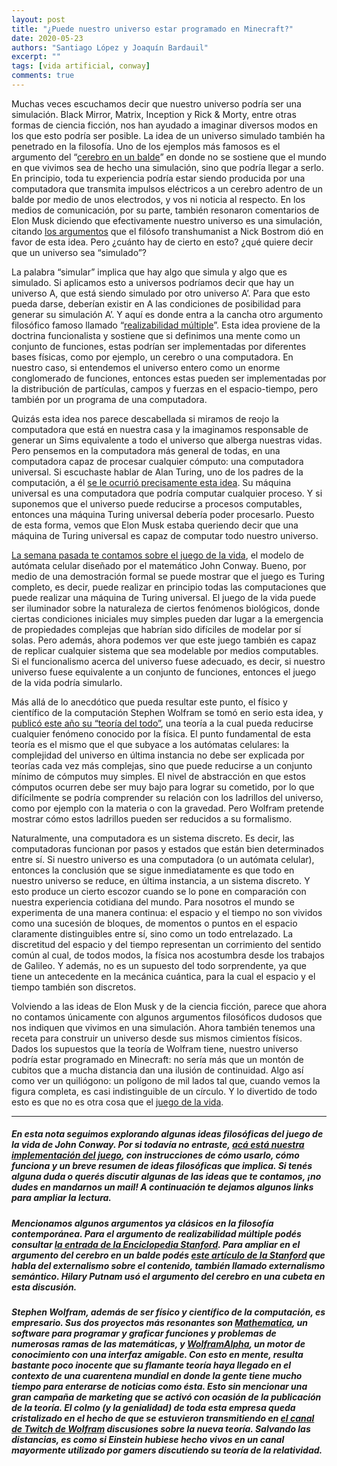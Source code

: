 ```yaml
---
layout: post
title: "¿Puede nuestro universo estar programado en Minecraft?"
date: 2020-05-23
authors: "Santiago López y Joaquín Bardauil"
excerpt: ""
tags: [vida artificial, conway]
comments: true
---
```


Muchas veces escuchamos decir que nuestro universo podría ser una simulación. Black Mirror, Matrix, Inception y Rick & Morty, entre otras formas de ciencia ficción, nos han ayudado a imaginar diversos modos en los que esto podría ser posible. La idea de un universo simulado también ha penetrado en la filosofía. Uno de los ejemplos más famosos es el argumento del “[cerebro en un balde](https://www.iep.utm.edu/brainvat/)” en donde no se sostiene que el mundo en que vivimos sea de hecho una simulación, sino que podría llegar a serlo. En principio, toda tu experiencia podría estar siendo producida por una computadora que transmita impulsos eléctricos a un cerebro adentro de un balde por medio de unos electrodos, y vos ni noticia al respecto. En los medios de comunicación, por su parte, también resonaron comentarios de Elon Musk diciendo que efectivamente nuestro universo es una simulación, citando [los argumentos](https://www.simulation-argument.com/simulation.pdf) que el filósofo transhumanist
a Nick Bostrom dió en favor de esta idea. Pero ¿cuánto hay de cierto en esto? ¿qué quiere decir que un universo sea “simulado”?


La palabra “simular” implica que hay algo que simula y algo que es simulado. Si aplicamos esto a universos podríamos decir que hay un universo A, que está siendo simulado por otro universo A’. Para que esto pueda darse, deberían existir en A las condiciones de posibilidad para generar su simulación A’. Y aquí es donde entra a la cancha otro argumento filosófico famoso llamado “[realizabilidad múltiple](https://es.wikipedia.org/wiki/Realizaci%C3%B3n_m%C3%BAltiple)”. Esta idea proviene de la doctrina funcionalista y sostiene que si definimos una mente como un conjunto de funciones, estas podrían ser implementadas por diferentes bases físicas, como por ejemplo, un cerebro o una computadora. En nuestro caso, si entendemos el universo entero como un enorme conglomerado de funciones, entonces estas pueden ser implementadas por la distribución de partículas, campos y fuerzas en el espacio-tiempo, pero también por un programa de una computadora.


Quizás esta idea nos parece descabellada si miramos de reojo la computadora que está en nuestra casa y la imaginamos responsable de generar un Sims equivalente a todo el universo que alberga nuestras vidas. Pero pensemos en la computadora más general de todas, en una computadora capaz de procesar cualquier cómputo: una computadora universal. Si escuchaste hablar de Alan Turing, uno de los padres de la computación, a él [se le ocurrió precisamente esta idea](https://es.wikipedia.org/wiki/M%C3%A1quina_de_Turing_universal). Su máquina universal es una computadora que podría computar cualquier proceso. Y si suponemos que el universo puede reducirse a procesos computables, entonces una máquina Turing universal debería poder procesarlo. Puesto de esta forma, vemos que Elon Musk estaba queriendo decir que una máquina de Turing universal es capaz de computar todo nuestro universo.


[La semana pasada te contamos sobre el juego de la vida](https://mailchi.mp/5b089b392e0c/cmo-crear-vida-adentro-de-una-computadora?e=f570d7363c), el modelo de autómata celular diseñado por el matemático John Conway. Bueno, por medio de una demostración formal se puede mostrar que el juego es Turing completo, es decir, puede realizar en principio todas las computaciones que puede realizar una máquina de Turing universal. El juego de la vida puede ser iluminador sobre la naturaleza de ciertos fenómenos biológicos, donde ciertas condiciones iniciales muy simples pueden dar lugar a la emergencia de propiedades complejas que habrían sido difíciles de modelar por sí solas. Pero además, ahora podemos ver que este juego también es capaz de replicar cualquier sistema que sea modelable por medios computables. Si el funcionalismo acerca del universo fuese adecuado, es decir, si nuestro universo fuese equivalente a un conjunto de funciones, entonces el juego de la vida podría simularlo.


Más allá de lo anecdótico que pueda resultar este punto, el físico y científico de la computación Stephen Wolfram se tomó en serio esta idea, y [publicó este año su “teoría del todo”](https://writings.stephenwolfram.com/2020/04/finally-we-may-have-a-path-to-the-fundamental-theory-of-physics-and-its-beautiful/), una teoría a la cual pueda reducirse cualquier fenómeno conocido por la física. El punto fundamental de esta teoría es el mismo que el que subyace a los autómatas celulares: la complejidad del universo en última instancia no debe ser explicada por teorías cada vez más complejas, sino que puede reducirse a un conjunto mínimo de cómputos muy simples. El nivel de abstracción en que estos cómputos ocurren debe ser muy bajo para lograr su cometido, por lo que difícilmente se podría comprender su relación con los ladrillos del universo, como por ejemplo con la materia o con la gravedad. Pero Wolfram pretende mostrar cómo estos ladrillos pueden ser reducidos a su formalismo.


Naturalmente, una computadora es un sistema discreto. Es decir, las computadoras funcionan por pasos y estados que están bien determinados entre sí. Si nuestro universo es una computadora (o un autómata celular), entonces la conclusión que se sigue inmediatamente es que todo en nuestro universo se reduce, en última instancia, a un sistema discreto. Y esto produce un cierto escozor cuando se lo pone en comparación con nuestra experiencia cotidiana del mundo. Para nosotros el mundo se experimenta de una manera continua: el espacio y el tiempo no son vividos como una sucesión de bloques, de momentos o puntos en el espacio claramente distinguibles entre sí, sino como un todo entrelazado. La discretitud del espacio y del tiempo representan un corrimiento del sentido común al cual, de todos modos, la física nos acostumbra desde los trabajos de Galileo. Y además, no es un supuesto del todo sorprendente, ya que tiene un antecedente en la mecánica cuántica, para la cual el espacio y el tiempo
también son discretos.


Volviendo a las ideas de Elon Musk y de la ciencia ficción, parece que ahora no contamos únicamente con algunos argumentos filosóficos dudosos que nos indiquen que vivimos en una simulación. Ahora también tenemos una receta para construir un universo desde sus mismos cimientos físicos. Dados los supuestos que la teoría de Wolfram tiene, nuestro universo podría estar programado en Minecraft: no sería más que un montón de cubitos que a mucha distancia dan una ilusión de continuidad. Algo así como ver un quiliógono: un polígono de mil lados tal que, cuando vemos la figura completa, es casi indistinguible de un círculo. Y lo divertido de todo esto es que no es otra cosa que el [juego de la vida](https://filosofiadelfuturo.com/assets/scripts/lifeGame.html).

---
##### En esta nota seguimos explorando algunas ideas filosóficas del juego de la vida de John Conway. Por si todavía no entraste, [acá está nuestra implementación del juego](https://filosofiadelfuturo.com/assets/scripts/lifeGame.html), con instrucciones de cómo usarlo, cómo funciona y un breve resumen de ideas filosóficas que implica. Si tenés alguna duda o querés discutir algunas de las ideas que te contamos, ¡no dudes en mandarnos un mail! A continuación te dejamos algunos links para ampliar la lectura.

##### Mencionamos algunos argumentos ya clásicos en la filosofía contemporánea. Para el argumento de realizabilidad múltiple podés consultar [la entrada de la Enciclopedia Stanford](https://plato.stanford.edu/entries/multiple-realizability/). Para ampliar en el argumento del cerebro en un balde podés [este artículo de la Stanford](https://plato.stanford.edu/entries/skepticism-content-externalism/) que habla del externalismo sobre el contenido, también llamado externalismo semántico. Hilary Putnam usó el argumento del cerebro en una cubeta en esta discusión.

##### Stephen Wolfram, además de ser físico y científico de la computación, es empresario. Sus dos proyectos más resonantes son [Mathematica](https://www.wolfram.com/mathematica/), un software para programar y graficar funciones y problemas de numerosas ramas de las matemáticas, y [WolframAlpha](https://www.wolframalpha.com/), un motor de conocimiento con una interfaz amigable. Con esto en mente, resulta bastante poco inocente que su flamante teoría haya llegado en el contexto de una cuarentena mundial en donde la gente tiene mucho tiempo para enterarse de noticias como ésta. Esto sin mencionar una gran campaña de marketing que se activó con ocasión de la publicación de la teoría. El colmo (y la genialidad) de toda esta empresa queda cristalizado en el hecho de que se estuvieron transmitiendo en [el canal de Twitch de Wolfram](https://www.twitch.tv/stephen_wolfram) discusiones sobre la nueva teoría. Salvando las distancias, es como si Einstein hubiese hecho vivos en un canal mayormente utilizado por gamers discutiendo su teoría de la relatividad.